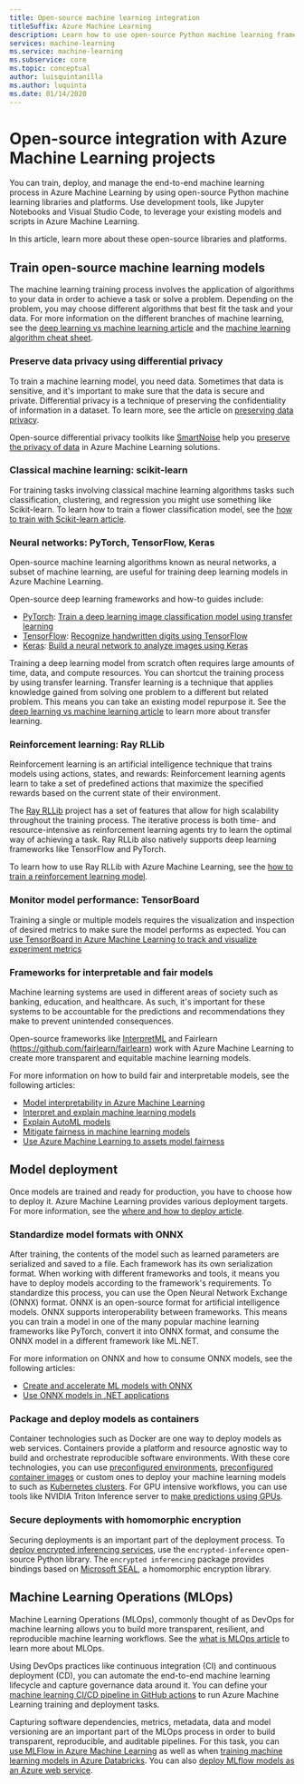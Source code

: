 ```yaml
---
title: Open-source machine learning integration
titleSuffix: Azure Machine Learning
description: Learn how to use open-source Python machine learning frameworks to train, deploy, and manage end-to-end machine learning solutions in Azure Machine Learning.
services: machine-learning
ms.service: machine-learning
ms.subservice: core
ms.topic: conceptual
author: luisquintanilla
ms.author: luquinta
ms.date: 01/14/2020
---
```


# Open-source integration with Azure Machine Learning projects

You can train, deploy, and manage the end-to-end machine learning process in Azure Machine Learning by using open-source Python machine learning libraries and platforms.  Use development tools, like Jupyter Notebooks and Visual Studio Code, to leverage your existing models and scripts in Azure Machine Learning.  

In this article, learn more about these open-source libraries and platforms.

## Train open-source machine learning models

The machine learning training process involves the application of algorithms to your data in order to achieve a task or solve a problem. Depending on the problem, you may choose different algorithms that best fit the task and your data. For more information on the different branches of machine learning, see the [deep learning vs machine learning article](./concept-deep-learning-vs-machine-learning.md) and the [machine learning algorithm cheat sheet](algorithm-cheat-sheet.md).

### Preserve data privacy using differential privacy

To train a machine learning model, you need data. Sometimes that data is sensitive, and it's important to make sure that the data is secure and private. Differential privacy is a technique of preserving the confidentiality of information in a dataset. To learn more, see the article on [preserving data privacy](concept-differential-privacy.md). 

Open-source differential privacy toolkits like [SmartNoise](https://github.com/opendifferentialprivacy/smartnoise-core-python) help you [preserve the privacy of data](how-to-differential-privacy.md) in Azure Machine Learning solutions.

### Classical machine learning: scikit-learn

For training tasks involving classical machine learning algorithms tasks such classification, clustering, and regression you might use something like Scikit-learn. To learn how to train a flower classification model, see the [how to train with Scikit-learn article](how-to-train-scikit-learn.md).

### Neural networks: PyTorch, TensorFlow, Keras

Open-source machine learning algorithms known as neural networks, a subset of machine learning, are useful for training deep learning models in Azure Machine Learning.

Open-source deep learning frameworks and how-to guides include:

 *  [PyTorch](https://github.com/pytorch/pytorch): [Train a deep learning image classification model using transfer learning](how-to-train-pytorch.md) 
 *  [TensorFlow](https://github.com/tensorflow/tensorflow): [Recognize handwritten digits using TensorFlow](how-to-train-tensorflow.md)
 *  [Keras](https://github.com/keras-team/keras): [Build a neural network to analyze images using Keras](how-to-train-keras.md)

Training a deep learning model from scratch often requires large amounts of time, data, and compute resources. You can shortcut the training process by using transfer learning. Transfer learning is a technique that applies knowledge gained from solving one problem to a different but related problem. This means you can take an existing model repurpose it. See the [deep learning vs machine learning article](concept-deep-learning-vs-machine-learning.md#what-is-transfer-learning) to learn more about transfer learning.

### Reinforcement learning: Ray RLLib

Reinforcement learning is an artificial intelligence technique that trains models using actions, states, and rewards: Reinforcement learning agents learn to take a set of predefined actions that maximize the specified rewards based on the current state of their environment. 

The [Ray RLLib](https://github.com/ray-project/ray) project has a set of features that allow for high scalability throughout the training process. The iterative process is both time- and resource-intensive as reinforcement learning agents try to learn the optimal way of achieving a task.  Ray RLLib also natively supports deep learning frameworks like TensorFlow and PyTorch.  

To learn how to use Ray RLLib with Azure Machine Learning, see the [how to train a reinforcement learning model](how-to-use-reinforcement-learning.md).

### Monitor model performance: TensorBoard

Training a single or multiple models requires the visualization and inspection of desired metrics to make sure the model performs as expected. You can [use TensorBoard in Azure Machine Learning to track and visualize experiment metrics](./how-to-monitor-tensorboard.md)

### Frameworks for interpretable and fair models

Machine learning systems are used in different areas of society such as banking, education, and healthcare. As such, it's important for these systems to be accountable for the predictions and recommendations they make to prevent unintended consequences.

Open-source frameworks like [InterpretML](https://github.com/interpretml/interpret/) and Fairlearn (https://github.com/fairlearn/fairlearn) work with Azure Machine Learning to create more transparent and equitable machine learning models.

For more information on how to build fair and interpretable models, see the following articles:

- [Model interpretability in Azure Machine Learning](how-to-machine-learning-interpretability.md)
- [Interpret and explain machine learning models](how-to-machine-learning-interpretability-aml.md)
- [Explain AutoML models](how-to-machine-learning-interpretability-automl.md)
- [Mitigate fairness in machine learning models](concept-fairness-ml.md)
- [Use Azure Machine Learning to assets model fairness](how-to-machine-learning-fairness-aml.md)

## Model deployment

Once models are trained and ready for production, you have to choose how to deploy it. Azure Machine Learning provides various deployment targets. For more information, see the [where and how to deploy article](./how-to-deploy-and-where.md).

### Standardize model formats with ONNX

After training, the contents of the model such as learned parameters are serialized and saved to a file. Each framework has its own serialization format. When working with different frameworks and tools, it means you have to deploy models according to the framework's requirements. To standardize this process, you can use the Open Neural Network Exchange (ONNX) format. ONNX is an open-source format for artificial intelligence models. ONNX supports interoperability between frameworks. This means you can train a model in one of the many popular machine learning frameworks like PyTorch, convert it into ONNX format, and consume the ONNX model in a different framework like ML.NET.

For more information on ONNX and how to consume ONNX models, see the following articles:

- [Create and accelerate ML models with ONNX](concept-onnx.md)
- [Use ONNX models in .NET applications](how-to-use-automl-onnx-model-dotnet.md)

### Package and deploy models as containers

Container technologies such as Docker are one way to deploy models as web services. Containers provide a platform and resource agnostic way to build and orchestrate reproducible software environments. With these core technologies, you can use [preconfigured environments](./how-to-use-environments.md), [preconfigured container images](./how-to-deploy-custom-docker-image.md) or custom ones to deploy your machine learning models to such as [Kubernetes clusters](./how-to-deploy-azure-kubernetes-service.md?tabs=python). For GPU intensive workflows, you can use tools like NVIDIA Triton Inference server to [make predictions using GPUs](how-to-deploy-with-triton.md?tabs=python).

### Secure deployments with homomorphic encryption

Securing deployments is an important part of the deployment process. To [deploy encrypted inferencing services](how-to-homomorphic-encryption-seal.md), use the `encrypted-inference` open-source Python library. The `encrypted inferencing` package provides bindings based on [Microsoft SEAL](https://github.com/Microsoft/SEAL), a homomorphic encryption library.

## Machine Learning Operations (MLOps)

Machine Learning Operations (MLOps), commonly thought of as DevOps for machine learning allows you to build more transparent, resilient, and reproducible machine learning workflows. See the [what is MLOps article](./concept-model-management-and-deployment.md) to learn more about MLOps. 

Using DevOps practices like continuous integration (CI) and continuous deployment (CD), you can automate the end-to-end machine learning lifecycle and capture governance data around it. You can define your [machine learning CI/CD pipeline in GitHub actions](./how-to-github-actions-machine-learning.md) to run Azure Machine Learning training and deployment tasks. 

Capturing software dependencies, metrics, metadata, data and model versioning are an important part of the MLOps process in order to build transparent, reproducible, and auditable pipelines. For this task, you can [use MLFlow in Azure Machine Learning](how-to-use-mlflow.md) as well as when [training machine learning models in Azure Databricks](./how-to-use-mlflow-azure-databricks.md). You can also [deploy MLflow models as an Azure web service](how-to-deploy-mlflow-models.md). 
